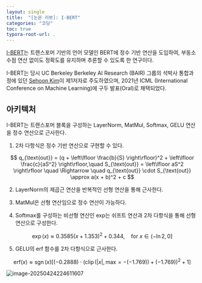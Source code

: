 ```yaml
---
layout: single
title:  "[논문 리뷰]: I-BERT"
categories: "코딩"
toc: true
typora-root-url: .
---
```


[I-BERT](https://arxiv.org/abs/2101.01321)는 트랜스포머 기반의 언어 모델인 BERT에 정수 기반 연산을 도입하여, 부동소수점 연산 없이도 정확도를 유지하며 추론할 수 있도록 한 연구이다.

I-BERT는 당시 UC Berkeley Berkeley AI Research (BAIR) 그룹의 석박사 통합과정에 있던 [Sehoon Kim](https://sehoonkim.org/)이 제1저자로 주도하였으며, 2021년 ICML (International Conference on Machine Learning)에 구두 발표(Oral)로 채택되었다.

## 아키텍처

I-BERT는 트랜스포머 블록을 구성하는 LayerNorm, MatMul, Softmax, GELU 연산을 정수 연산으로 근사한다. 

1. 2차 다항식은 정수 기반 연산으로 구현할 수 있다. 

$$
   q_{\text{out}} = (q + \left\lfloor \frac{b}{S} \right\rfloor)^2 + \left\lfloor \frac{c}{aS^2} \right\rfloor,\quad S_{\text{out}} = \left\lfloor aS^2 \right\rfloor \quad \Rightarrow \quad q_{\text{out}} \cdot S_{\text{out}} \approx a(x + b)^2 + c
$$

2. LayerNorm의 제곱근 연산을 반복적인 선형 연산을 통해 근사한다. 

3. MatMul은 선형 연산임으로 정수 연산이 가능하다. 

4. Softmax를 구성하는 비선형 연산인 exp는 쉬프트 연산과 2차 다항식을 통해 선형 연산으로 구성한다.

$$
   \exp(x) \approx 0.3585(x + 1.353)^2 + 0.344, \quad \text{for } x \in (− \ln2, 0]
$$

5. GELU의 erf 함수를 2차 다항식으로 근사한다. 

$$
   \text{erf}(x) \approx \operatorname{sgn}(x) \left[ (-0.2888) \cdot \left( \operatorname{clip}(|x|, \text{max} = -(-1.769)) + (-1.769) \right)^2 + 1 \right]
$$

![image-20250424224611607](../../images/2025-04-24-i_bert/image-20250424224611607.png)